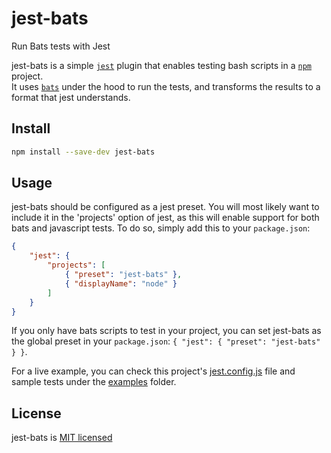 # jest-bats
Run Bats tests with Jest

jest-bats is a simple [`jest`](https://github.com/facebook/jest) plugin that 
enables testing bash scripts in a [`npm`](https://www.npmjs.com) project.  
It uses [`bats`](https://github.com/bats-core/bats-core) under the hood to run 
the tests, and transforms the results to a format that jest understands.

## Install
```bash
npm install --save-dev jest-bats
```

## Usage
jest-bats should be configured as a jest preset. You will most likely want to 
include it in the 'projects' option of jest, as this will enable support for 
both bats and javascript tests. To do so, simply add this to your 
`package.json`:
```json
{
	"jest": {
		"projects": [
			{ "preset": "jest-bats" },
			{ "displayName": "node" }
		]
	}
}
```
If you only have bats scripts to test in your project, you can set jest-bats as 
the global preset in your `package.json`: 
`{ "jest": { "preset": "jest-bats" } }`.

For a live example, you can check this project's 
[jest.config.js](./jest.config.js) file and sample tests under the
[examples](./examples) folder.

## License
jest-bats is [MIT licensed](./LICENSE)
